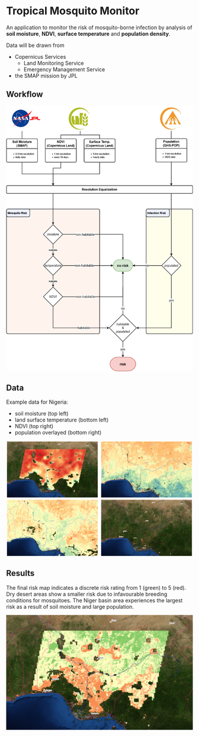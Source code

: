 # Tropical Mosquito Monitor
An application to monitor the risk of mosquito-borne infection by 
analysis of **soil moisture**, **NDVI**, **surface temperature** and **population density**.

Data will be drawn from
- Copernicus Services
  - Land Monitoring Service
  - Emergency Management Service 
- the SMAP mission by JPL

## Workflow
![](data_flow.png)

## Data
Example data for Nigeria:
- soil moisture (top left)
- land surface temperature (bottom left)
- NDVI (top right)
- population overlayed (bottom right)


![](data.png)

## Results
The final risk map indicates a discrete risk rating from 1 (green) to 5 (red). Dry desert areas show a smaller risk due to infavourable breeding conditions for mosquitoes. The Niger basin area experiences the largest risk as a result of soil moisture and large population.


![](risk.png)